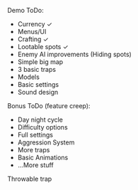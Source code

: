 Demo ToDo:
- Currency ✓
- Menus/UI
- Crafting ✓
- Lootable spots ✓
- Enemy AI improvements (Hiding spots)
- Simple big map
- 3 basic traps
- Models
- Basic settings
- Sound design

Bonus ToDo (feature creep):
- Day night cycle
- Difficulty options
- Full settings
- Aggression System
- More traps
- Basic Animations
- ...More stuff

Throwable trap
